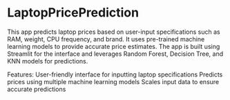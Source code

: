 # LaptopPricePrediction
This app predicts laptop prices based on user-input specifications such as RAM, weight, CPU frequency, and brand. It uses pre-trained machine learning models to provide accurate price estimates. The app is built using Streamlit for the interface and leverages Random Forest, Decision Tree, and KNN models for predictions.

Features:
User-friendly interface for inputting laptop specifications
Predicts prices using multiple machine learning models
Scales input data to ensure accurate predictions

